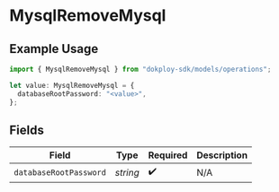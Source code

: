 # MysqlRemoveMysql

## Example Usage

```typescript
import { MysqlRemoveMysql } from "dokploy-sdk/models/operations";

let value: MysqlRemoveMysql = {
  databaseRootPassword: "<value>",
};
```

## Fields

| Field                  | Type                   | Required               | Description            |
| ---------------------- | ---------------------- | ---------------------- | ---------------------- |
| `databaseRootPassword` | *string*               | :heavy_check_mark:     | N/A                    |